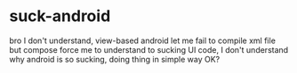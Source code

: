 # suck-android
bro I don't understand, view-based android let me fail to compile xml file
but compose force me to understand to sucking UI code, I don't understand
why android is so sucking, doing thing in simple way OK?